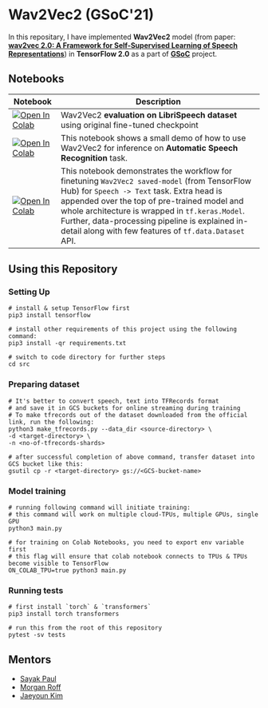 # Wav2Vec2 (GSoC'21)

In this repositary, I have implemented **Wav2Vec2** model (from paper: [**wav2vec 2.0: A Framework for Self-Supervised Learning of Speech Representations**](https://arxiv.org/abs/2006.11477)) in **TensorFlow 2.0** as a part of [**GSoC**](https://summerofcode.withgoogle.com/) project.

## Notebooks

| Notebook | Description |
|-------------------------------------------|-------------------------------------------|
| <a href="https://colab.research.google.com/github/vasudevgupta7/gsoc-wav2vec2/blob/main/notebooks/librispeech-evaluation.ipynb" target="_parent"><img src="https://colab.research.google.com/assets/colab-badge.svg" alt="Open In Colab"/></a> | Wav2Vec2 **evaluation on LibriSpeech dataset** using original fine-tuned checkpoint |
| <a href="https://colab.research.google.com/github/vasudevgupta7/gsoc-wav2vec2/blob/main/notebooks/wav2vec2-inference.ipynb" target="_parent"><img src="https://colab.research.google.com/assets/colab-badge.svg" alt="Open In Colab"/></a> | This notebook shows a small demo of how to use Wav2Vec2 for inference on **Automatic Speech Recognition** task. |
| <a href="https://colab.research.google.com/github/vasudevgupta7/gsoc-wav2vec2/blob/main/notebooks/wav2vec2_saved_model_finetuning.ipynb" target="_parent"><img src="https://colab.research.google.com/assets/colab-badge.svg" alt="Open In Colab"/></a> | This notebook demonstrates the workflow for finetuning `Wav2Vec2 saved-model` (from TensorFlow Hub) for `Speech -> Text` task. Extra head is appended over the top of pre-trained model and whole architecture is wrapped in `tf.keras.Model`. Further, data-processing pipeline is explained in-detail along with few features of `tf.data.Dataset` API. |

## Using this Repository

### Setting Up

```shell
# install & setup TensorFlow first
pip3 install tensorflow

# install other requirements of this project using the following command:
pip3 install -qr requirements.txt

# switch to code directory for further steps
cd src
```

### Preparing dataset

```shell
# It's better to convert speech, text into TFRecords format
# and save it in GCS buckets for online streaming during training
# To make tfrecords out of the dataset downloaded from the official link, run the following:
python3 make_tfrecords.py --data_dir <source-directory> \
-d <target-directory> \
-n <no-of-tfrecords-shards>

# after successful completion of above command, transfer dataset into GCS bucket like this:
gsutil cp -r <target-directory> gs://<GCS-bucket-name>
```

### Model training

```shell
# running following command will initiate training:
# this command will work on multiple cloud-TPUs, multiple GPUs, single GPU
python3 main.py

# for training on Colab Notebooks, you need to export env variable first
# this flag will ensure that colab notebook connects to TPUs & TPUs become visible to TensorFlow
ON_COLAB_TPU=true python3 main.py
```

### Running tests

```shell
# first install `torch` & `transformers`
pip3 install torch transformers

# run this from the root of this repository
pytest -sv tests
```

## Mentors

* [Sayak Paul](https://github.com/sayakpaul)
* [Morgan Roff](https://github.com/MorganR)
* [Jaeyoun Kim](https://github.com/jaeyounkim)
